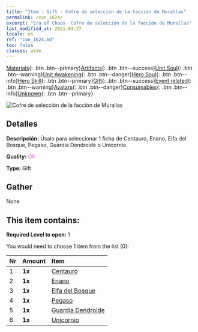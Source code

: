 ```yaml
---
title: "Item - Gift - Cofre de selección de la facción de Murallas"
permalink: /con_1624/
excerpt: "Era of Chaos  Cofre de selección de la facción de Murallas"
last_modified_at: 2021-04-27
locale: es
ref: "con_1624.md"
toc: false
classes: wide
---
```

 [Materials](/ItemsES/){: .btn .btn--primary}[Artifacts](/ItemsES/Artifacts/){: .btn .btn--success}[Unit Soul](/ItemsES/UnitSoul/){: .btn .btn--warning}[Unit Awakening](/ItemsES/UnitAwakening/){: .btn .btn--danger}[Hero Soul](/ItemsES/HeroSoul/){: .btn .btn--info}[Hero Skill](/ItemsES/HeroSkill/){: .btn .btn--primary}[Gift](/ItemsES/Gift/){: .btn .btn--success}[Event related](/ItemsES/Events/){: .btn .btn--warning}[Avatars](/ItemsES/Avatars/){: .btn .btn--danger}[Consumables](/ItemsES/Consumables/){: .btn .btn--info}[Unknown](/ItemsES/Unknown/){: .btn .btn--primary}

 ![Cofre de selección de la facción de Murallas](/images/t/i_907240.png)

## Detalles
 **Descripción:** Úsalo para seleccionar 1 ficha de Centauro, Enano, Elfa del Bosque, Pegaso, Guardia Dendroide o Unicornio.

 **Quality:** <span style="color: #DA70D6">OK</span>

 **Type:** Gift

## Gather

  None

## This item contains:

 **Required Level to open:** 1

 You would need to choose 1 item from the list (0):

  | Nr | Amount |     Item    |
  |:---|:-------|:------------|
  | 1 |  **1x** | [Centauro](/ItemsES/unt_199/) |  | 
  | 2 |  **1x** | [Enano](/ItemsES/unt_200/) |  | 
  | 3 |  **1x** | [Elfa del Bosque](/ItemsES/unt_201/) |  | 
  | 4 |  **1x** | [Pegaso](/ItemsES/unt_202/) |  | 
  | 5 |  **1x** | [Guardia Dendroide](/ItemsES/unt_203/) |  | 
  | 6 |  **1x** | [Unicornio](/ItemsES/unt_204/) |  | 
